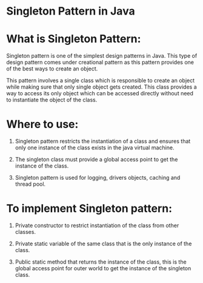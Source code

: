 Singleton Pattern in Java
=====

# What is Singleton Pattern:

Singleton pattern is one of the simplest design patterns in Java. This type of design pattern comes under creational pattern as this pattern provides one of the best ways to create an object.

This pattern involves a single class which is responsible to create an object while making sure that only single object gets created. This class provides a way to access its only object which can be accessed directly without need to instantiate the object of the class.

# Where to use:

1) Singleton pattern restricts the instantiation of a class and ensures that only one instance of the class exists in the java virtual machine.

2) The singleton class must provide a global access point to get the instance of the class.

3) Singleton pattern is used for logging, drivers objects, caching and thread pool.

# To implement Singleton pattern:

1) Private constructor to restrict instantiation of the class from other classes.

2) Private static variable of the same class that is the only instance of the class.

3) Public static method that returns the instance of the class, this is the global access point for outer world to get the instance of the singleton class.